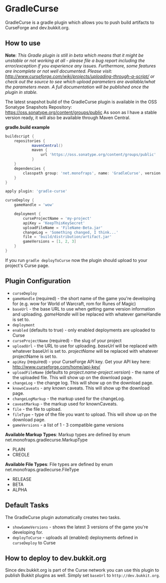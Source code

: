 GradleCurse
===========

GradleCurse is a gradle plugin which allows you to push build artifacts to CurseForge and dev.bukkit.org.

How to use
----------
**Note**: *This Gradle plugin is still in beta which means that it might be unstable or not working at all - please file a bug report including the error/exception if you experience any issues. Furthermore, some features are incomplete or not well documented. Please visit: http://www.curseforge.com/wiki/projects/uploading-through-a-script/ or check out the source to see which upload parameters are available/what the parameters mean. A full documentation will be published once the plugin in stable.*

The latest snapshot build of the GradleCurse plugin is available in the OSS Sonatype Snapshots Repository: https://oss.sonatype.org/content/groups/public
As soon as I have a stable version ready, it will also be available through Maven Central.

**gradle.build example**
```Groovy
buildscript {
    repositories {
            mavenCentral()
            maven {
                url 'https://oss.sonatype.org/content/groups/public'
            }
    }
    dependencies {
        classpath group: 'net.monofraps', name: 'GradleCurse', version: '1.0-SNAPSHOT'
    }
}

apply plugin: 'gradle-curse'

curseDeploy {
    gameHandle = 'wow'

    deployment {
        curseProjectName = 'my-project'
        apiKey = 'KeepThisKeySecret'
        uploadFileName = 'FileName-Beta.jar'
        changeLog = 'Something changed, I think...'
        file = 'build/distribution/artifact.jar'
        gameVersions = [1, 2, 3]
    }
}
```

If you run `gradle deployToCurse` now the plugin should upload to your project's Curse page.

Plugin Configuration
--------------------
* `curseDeploy`
 * `gameHandle` (required) - the short name of the game you're developing for (e.g. wow for World of Warcraft, rom for Runes of Magic)
 * `baseUrl` - the base URL to use when getting game version information and uploading. $gameHandle$ will be replaced with whatever gameHandle is set to.
 * `deployment`
  * `enabled` (defaults to true) - only enabled deployments are uploaded to Curse
  * `curseProjectName` (required) - the slug of your project
  * `uploadUrl` - the URL to use for uploading. $baseUrl$ will be replaced with whatever baseUrl is set to. $projectName$ will be replaced with whatever projectName is set to.
  * `apiKey` (required) - your CurseForge API key. Get your API key here: http://www.curseforge.com/home/api-key/
  * `uploadFileName` (defaults to $project.name$-$project.version$) - the name of the uploaded file. This will show up on the download page.
  * `changeLog` - the change log. This will show up on the download page.
  * `knownCaveats` - any known caveats. This will show up the download page.
  * `changeLogMarkup` - the markup used for the changeLog.
  * `caveatMarkup` - the markup used for knownCaveats.
  * `file` - the file to upload.
  * `fileType` - type of the file you want to upload. This will show up on the download page.
  * `gameVersions` - a list of 1 - 3 compatible game versions

**Available Markup Types**:
Markup types are defined by enum net.monofraps.gradlecurse.MarkupType

* PLAIN
* CREOLE

**Available File Types**:
File types are defined by enum net.monofraps.gradlecurse.FileType

* RELEASE
* BETA
* ALPHA

Default Tasks
-------------
The GradleCurse plugin automatically creates two tasks.

* `showGameVersions` - shows the latest 3 versions of the game you're developing for.
* `deployToCurse` - uploads all (enabled) deployments defined in `curseDeploy` to Curse

How to deploy to dev.bukkit.org
-------------------------------
Since dev.bukkit.org is part of the Curse network you can use this plugin to publish Bukkit plugins as well. Simply set
`baseUrl` to `http://dev.bukkit.org`.
